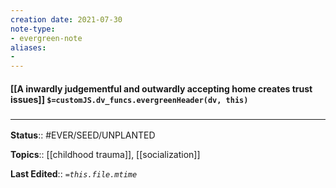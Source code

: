 ```yaml
---
creation date: 2021-07-30
note-type: 
- evergreen-note
aliases:
- 
---
```


#### [[A inwardly judgementful and outwardly accepting home creates trust issues]] `$=customJS.dv_funcs.evergreenHeader(dv, this)`



### <hr class="footnote"/>

**Status**:: #EVER/SEED/UNPLANTED 

**Topics**::  [[childhood trauma]], [[socialization]]
	
**Last Edited**:: *`=this.file.mtime`*
	
